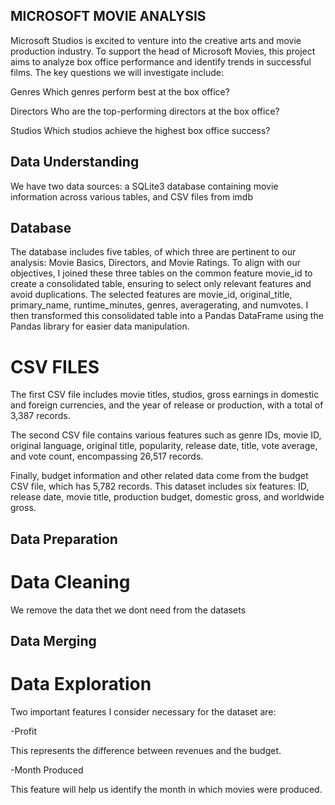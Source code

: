 ## MICROSOFT MOVIE ANALYSIS



Microsoft Studios is excited to venture into the creative arts and movie production industry. To support the head of Microsoft Movies, this project aims to analyze box office performance and identify trends in successful films. The key questions we will investigate include:

Genres
Which genres perform best at the box office?

Directors
Who are the top-performing directors at the box office?


Studios
Which studios achieve the highest box office success?

## Data Understanding

We have two data sources: a SQLite3 database containing movie information across various tables, and CSV files from imdb

## Database

The database includes five tables, of which three are pertinent to our analysis: Movie Basics, Directors, and Movie Ratings. To align with our objectives, I joined these three tables on the common feature movie_id to create a consolidated table, ensuring to select only relevant features and avoid duplications. The selected features are movie_id, original_title, primary_name, runtime_minutes, genres, averagerating, and numvotes. I then transformed this consolidated table into a Pandas DataFrame using the Pandas library for easier data manipulation.

# CSV FILES

The first CSV file includes movie titles, studios, gross earnings in domestic and foreign currencies, and the year of release or production, with a total of 3,387 records.

The second CSV file contains various features such as genre IDs, movie ID, original language, original title, popularity, release date, title, vote average, and vote count, encompassing 26,517 records.

Finally, budget information and other related data come from the budget CSV file, which has 5,782 records. This dataset includes six features: ID, release date, movie title, production budget, domestic gross, and worldwide gross.


## Data Preparation

# Data Cleaning
 We remove the data thet we dont need from the datasets

 ## Data Merging


 # Data Exploration
 Two important features I consider necessary for the dataset are:

-Profit

This represents the difference between revenues and the budget.


-Month Produced

This feature will help us identify the month in which movies were produced.
